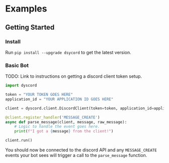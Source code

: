 # Examples

## Getting Started

### Install

Run `pip install --upgrade dsycord` to get the latest version.

### Basic Bot

TODO: Link to instructions on getting a discord client token setup.

```python
import dyscord

token = "YOUR TOKEN GOES HERE"
application_id = "YOUR APPLICATION ID GOES HERE"

client = dyscord.client.DiscordClient(token=token, application_id=application_id)

@client.register_handler('MESSAGE_CREATE')
async def parse_message(client, message, raw_message):
    # Logic to handle the event goes here.
    print(f"I got a {message} from the client!")

client.run()
```

You should now be connected to the discord API and any `MESSAGE_CREATE` events your bot sees will trigger a call to the `parse_message` function.
